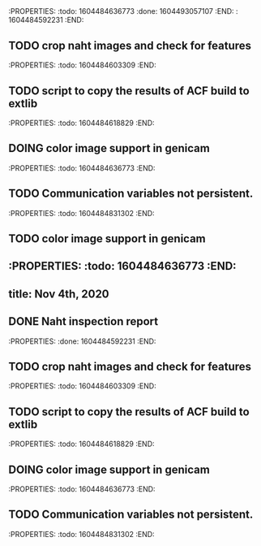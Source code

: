## 
:PROPERTIES:
:todo: 1604484636773
:done: 1604493057107
:END:
: 1604484592231
:END:
## TODO crop naht images and check for features
:PROPERTIES:
:todo: 1604484603309
:END:
## TODO script to copy the results of ACF build to extlib
:PROPERTIES:
:todo: 1604484618829
:END:
## DOING color image support in genicam
:PROPERTIES:
:todo: 1604484636773
:END:
## TODO Communication variables not persistent.
:PROPERTIES:
:todo: 1604484831302
:END:
##
## TODO color image support in genicam
:PROPERTIES:
:todo: 1604484636773
:END:
---
title: Nov 4th, 2020
---

## DONE Naht inspection report
:PROPERTIES:
:done: 1604484592231
:END:
## TODO crop naht images and check for features
:PROPERTIES:
:todo: 1604484603309
:END:
## TODO script to copy the results of ACF build to extlib
:PROPERTIES:
:todo: 1604484618829
:END:
## DOING color image support in genicam
:PROPERTIES:
:todo: 1604484636773
:END:
## TODO Communication variables not persistent.
:PROPERTIES:
:todo: 1604484831302
:END:
##
